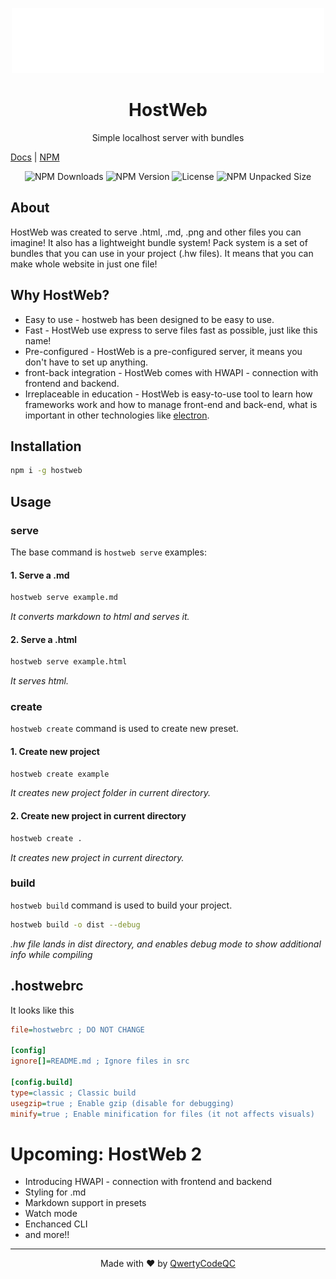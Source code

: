 <p align="center">
  <img src="https://raw.githubusercontent.com/QwertyCodeQC/hostweb/refs/heads/main/hostweb-light.png" width="500" alt="HostWeb Logo">
</p>

<h1 align="center">HostWeb</h1>

<p align="center">Simple localhost server with bundles</p>
<span align="center"><a href="https://projects.qwerty.daxel.pl/hostweb">Docs</a> | <a href="https://npmjs.com/package/hostweb">NPM</a></span>

<p align="center">
  <img src="https://img.shields.io/npm/d18m/hostweb" alt="NPM Downloads">
  <img alt="NPM Version" src="https://img.shields.io/npm/v/hostweb?link=https%3A%2F%2Fwww.npmjs.com%2Fpackage%2Fhostweb">
  <img src="https://img.shields.io/npm/l/hostweb" alt="License">
  <img src="https://img.shields.io/npm/unpacked-size/hostweb" alt="NPM Unpacked Size">
</p>

## About
HostWeb was created to serve .html, .md, .png and other files you can imagine!
It also has a lightweight bundle system!
Pack system is a set of bundles that you can use in your project (.hw files).
It means that you can make whole website in just one file!

## Why HostWeb?
- Easy to use - hostweb has been designed to be easy to use.
- Fast - HostWeb use express to serve files fast as possible, just like this name!
- Pre-configured - HostWeb is a pre-configured server, it means you don't have to set up anything.
- front-back integration - HostWeb comes with HWAPI - connection with frontend and backend.
- Irreplaceable in education - HostWeb is easy-to-use tool to learn how frameworks work and how to manage front-end and back-end, what is important in other technologies like
[electron](https://www.electronjs.org/).

## Installation
``` bash
npm i -g hostweb
```

## Usage
### serve
The base command is `hostweb serve` examples:

#### 1. Serve a .md
```bash
hostweb serve example.md
```
*It converts markdown to html and serves it.*

#### 2. Serve a .html
```bash
hostweb serve example.html
```
*It serves html.*

### create
`hostweb create` command is used to create new preset.

#### 1. Create new project
``` bash
hostweb create example
```
*It creates new project folder in current directory.*

#### 2. Create new project in current directory
``` bash
hostweb create .
```
*It creates new project in current directory.*

### build
`hostweb build` command is used to build your project.

``` bash
hostweb build -o dist --debug
```
*.hw file lands in dist directory, and enables debug mode to show additional info while compiling*

## .hostwebrc
It looks like this

``` ini
file=hostwebrc ; DO NOT CHANGE

[config]
ignore[]=README.md ; Ignore files in src

[config.build]
type=classic ; Classic build
usegzip=true ; Enable gzip (disable for debugging)
minify=true ; Enable minification for files (it not affects visuals)
```
# Upcoming: HostWeb 2
- Introducing HWAPI - connection with frontend and backend
- Styling for .md
- Markdown support in presets
- Watch mode
- Enchanced CLI
- and more!!

<hr>

<center>Made with ❤️ by <a href="https://github.com/QwertyCodeQC">QwertyCodeQC</a></center>